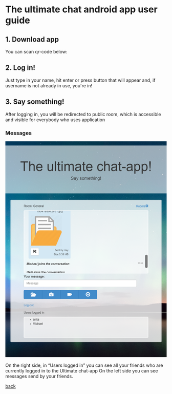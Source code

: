 # The ultimate chat android app user guide

## 1. Download app
You can scan qr-code below:

## 2. Log in!
Just type in your name, hit enter or press button that will appear and, if username is not already in use, you're in!

## 3. Say something!
After logging in, you will be redirected to public room, which is accessible and visible for everybody who uses application

### Messages

![](../images/main-picture.png)

On the right side, in “Users logged in” you can see all your friends who are currently logged in to the Ultimate chat-app
On the left side you can see messages send by your friends.

[back](./)
